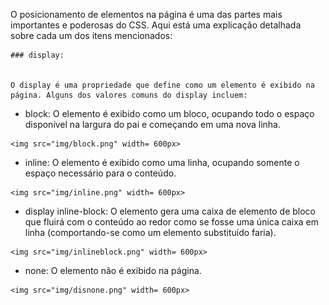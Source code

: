 
O posicionamento de elementos na página é uma das partes mais importantes e poderosas do CSS. Aqui está uma explicação detalhada sobre cada um dos itens mencionados:

    ### display:
    
    
    O display é uma propriedade que define como um elemento é exibido na página. Alguns dos valores comuns do display incluem:

   - block: O elemento é exibido como um bloco, ocupando todo o espaço disponível na largura do pai e começando em uma nova linha. 
   
    <img src="img/block.png" width= 600px>
   
   - inline: O elemento é exibido como uma linha, ocupando somente o espaço necessário para o conteúdo. 
   
    <img src="img/inline.png" width= 600px>
    
   - display inline-block: O elemento gera uma caixa de elemento de bloco que fluirá com o conteúdo ao redor como se fosse uma única caixa em linha (comportando-se como um elemento substituído faria).
   
    <img src="img/inlineblock.png" width= 600px>
   
   - none: O elemento não é exibido na página. 
   
    <img src="img/disnone.png" width= 600px>
   
   
  
       
     
  
    
    


    
    
